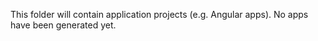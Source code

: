 This folder will contain application projects (e.g. Angular apps). No apps have been generated yet.

